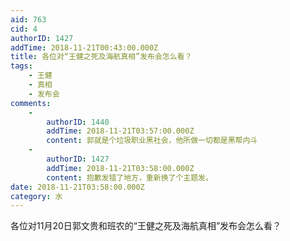 ```yaml
---
aid: 763
cid: 4
authorID: 1427
addTime: 2018-11-21T00:43:00.000Z
title: 各位对“王健之死及海航真相”发布会怎么看？
tags:
    - 王健
    - 真相
    - 发布会
comments:
    -
        authorID: 1440
        addTime: 2018-11-21T03:57:00.000Z
        content: 郭就是个垃圾职业黑社会，他所做一切都是黑帮内斗
    -
        authorID: 1427
        addTime: 2018-11-21T03:58:00.000Z
        content: 抱歉发错了地方，重新换了个主题发。
date: 2018-11-21T03:58:00.000Z
category: 水
---
```


各位对11月20日郭文贵和班农的“王健之死及海航真相”发布会怎么看？
